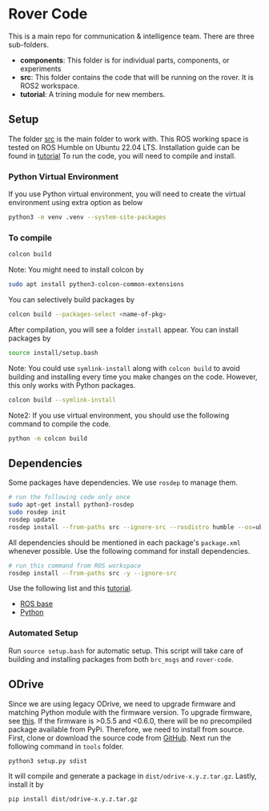 # Rover Code

This is a main repo for communication & intelligence team. There are three sub-folders.

<ul>
    <li> <b>components</b>: This folder is for individual parts, components, or experiments
    <li> <b>src</b>: This folder contains the code that will be running on the rover. It is ROS2 workspace. 
    <li> <b>tutorial</b>: A trining module for new members.
</ul>

## Setup

The folder [src](./src/) is the main folder to work with.
This ROS working space is tested on ROS Humble on Ubuntu 22.04 LTS.
Installation guide can be found in [tutorial](./tutorial/)
To run the code, you will need to compile and install.

### Python Virtual Environment

If you use Python virtual environment, you will need to create the virtual environment using extra option as below

```bash
python3 -m venv .venv --system-site-packages
```

### To compile

```bash
colcon build
```

Note: You might need to install colcon by

```bash
sudo apt install python3-colcon-common-extensions
```

You can selectively build packages by

```bash
colcon build --packages-select <name-of-pkg>
```

After compilation, you will see a folder `install` appear.
You can install packages by

```bash
source install/setup.bash
```

Note: You could use `symlink-install` along with `colcon build` to avoid building and installing every time you make changes on the code.
However, this only works with Python packages.

```bash
colcon build --symlink-install
```

Note2: If you use virtual environment, you should use the following command to compile the code.

```bash
python -m colcon build
```

## Dependencies

Some packages have dependencies.
We use `rosdep` to manage them.

```bash
# run the following code only once
sudo apt-get install python3-rosdep
sudo rosdep init
rosdep update
rosdep install --from-paths src --ignore-src --rosdistro humble --os=ubuntu:jammy
```

All dependencies should be mentioned in each package's `package.xml` whenever possible. Use the following command for install dependencies.

```bash
# run this command from ROS workspace
rosdep install --from-paths src -y --ignore-src
```

Use the following list and this [tutorial](https://docs.ros.org/en/humble/Tutorials/Intermediate/Rosdep.html).

- [ROS base](https://github.com/ros/rosdistro/blob/master/rosdep/base.yaml)
- [Python](https://github.com/ros/rosdistro/blob/master/rosdep/python.yaml)

### Automated Setup

Run `source setup.bash` for automatic setup.
This script will take care of building and installing packages from both `brc_msgs` and `rover-code`.

## ODrive

Since we are using legacy ODrive, we need to upgrade firmware and matching Python module with the firmware version.
To upgrade firmware, see [this](./components/odrive/README.md).
If the firmware is >0.5.5 and <0.6.0, there will be no precompiled package available from PyPi.
Therefore, we need to install from source.
First, clone or download the source code from [GitHub](https://github.com/odriverobotics/ODrive/tags).
Next run the following command in `tools` folder.

```bash
python3 setup.py sdist
```

It will compile and generate a package in `dist/odrive-x.y.z.tar.gz`.
Lastly, install it by

```bash
pip install dist/odrive-x.y.z.tar.gz
```
